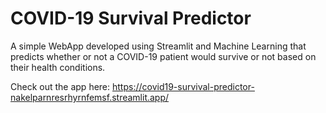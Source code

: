 # COVID-19 Survival Predictor
A simple WebApp developed using Streamlit and Machine Learning that predicts whether or not a COVID-19 patient would survive or not based on their health conditions.

Check out the app here: https://covid19-survival-predictor-nakelparnresrhyrnfemsf.streamlit.app/
